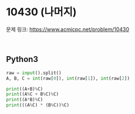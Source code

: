 # 10430 (나머지)

문제 링크: <https://www.acmicpc.net/problem/10430>

<br>

## Python3

```python
raw = input().split()
A, B, C = int(raw[0]), int(raw[1]), int(raw[2])

print((A+B)%C)
print((A%C + B%C)%C)
print((A*B)%C)
print(((A%C) * (B%C))%C)
```
